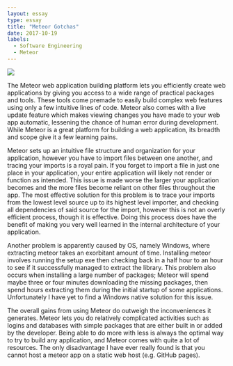 ```yaml
---
layout: essay
type: essay
title: "Meteor Gotchas"
date: 2017-10-19
labels:
  - Software Engineering
  - Meteor
---
```


<img class="ui small centered image" src="{{ site.baseurl }}/images/meteorLogo.jpg">

The Meteor web application building platform lets you efficiently create web applications by giving you access to a wide range of practical packages and tools. These tools come premade to easily build complex web features using only a few intuitive lines of code. Meteor also comes with a live update feature which makes viewing changes you have made to your web app automatic, lessening the chance of human error during development. While Meteor is a great platform for building a web application, its breadth and scope give it a few learning pains.

Meteor sets up an intuitive file structure and organization for your application, however you have to import files between one another, and tracing your imports is a royal pain. If you forget to import a file in just one place in your application, your entire application will likely not render or function as intended. This issue is made worse the larger your application becomes and the more files become reliant on other files throughout the app. The most effective solution for this problem is to trace your imports from the lowest level source up to its highest level importer, and checking all dependencies of said source for the import, however this is not an overly efficient process, though it is effective. Doing this process does have the benefit of making you very well learned in the internal architecture of your application.

Another problem is apparently caused by OS, namely Windows, where extracting meteor takes an exorbitant amount of time. Installing meteor involves running the setup exe then checking back in a half hour to an hour to see if it successfully managed to extract the library. This problem also occurs when installing a large number of packages; Meteor will spend maybe three or four minutes downloading the missing packages, then spend hours extracting them during the initial startup of some applications. Unfortunately I have yet to find a Windows native solution for this issue.

The overall gains from using Meteor do outweigh the inconveniences it generates. Meteor lets you do relatively complicated activities such as logins and databases with simple packages that are either built in or added by the developer. Being able to do more with less is always the optimal way to try to build any application, and Meteor comes with quite a lot of resources. The only disadvantage I have ever really found is that you cannot host a meteor app on a static web host (e.g. GitHub pages).
